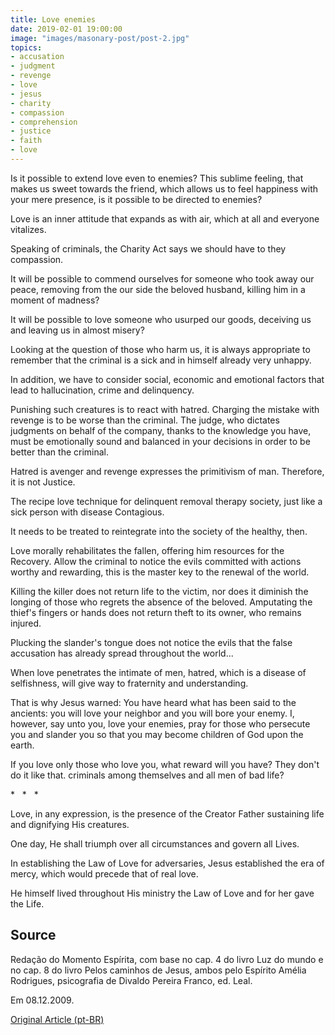```yaml
---
title: Love enemies
date: 2019-02-01 19:00:00
image: "images/masonary-post/post-2.jpg"
topics: 
- accusation
- judgment
- revenge
- love
- jesus
- charity
- compassion
- comprehension
- justice
- faith
- love
---
```


Is it possible to extend love even to enemies? This sublime feeling,
that makes us sweet towards the friend, which allows us to feel happiness with
your mere presence, is it possible to be directed to enemies?

Love is an inner attitude that expands as with air, which at all
and everyone vitalizes.

Speaking of criminals, the Charity Act says we should have to
they compassion.

It will be possible to commend ourselves for someone who took away our peace, removing from the
our side the beloved husband, killing him in a moment of madness?

It will be possible to love someone who usurped our goods, deceiving us and leaving us
in almost misery?

Looking at the question of those who harm us, it is always appropriate to remember that the
criminal is a sick and in himself already very unhappy.

In addition, we have to consider social, economic and emotional factors that
lead to hallucination, crime and delinquency.

Punishing such creatures is to react with hatred. Charging the mistake with revenge is to be worse
than the criminal. The judge, who dictates judgments on behalf of the company, thanks to the
knowledge you have, must be emotionally sound and balanced in your
decisions in order to be better than the criminal.

Hatred is avenger and revenge expresses the primitivism of man. Therefore, it is not
Justice.

The recipe love technique for delinquent removal therapy
society, just like a sick person with disease
Contagious.

It needs to be treated to reintegrate into the society of the healthy, then.

Love morally rehabilitates the fallen, offering him resources for the
Recovery. Allow the criminal to notice the evils committed with actions
worthy and rewarding, this is the master key to the renewal of the world.

Killing the killer does not return life to the victim, nor does it diminish the longing of those who
regrets the absence of the beloved. Amputating the thief's fingers or hands does not return
theft to its owner, who remains injured.

Plucking the slander's tongue does not notice the evils that the false accusation has already
spread throughout the world...

When love penetrates the intimate of men, hatred, which is a disease of selfishness,
will give way to fraternity and understanding.

That is why Jesus warned: You have heard what has been said to the ancients: you will love
your neighbor and you will bore your enemy. I, however, say unto you, love your
enemies, pray for those who persecute you and slander you so that you may become children
of God upon the earth.

If you love only those who love you, what reward will you have? They don't do it like that.
criminals among themselves and all men of bad life?

*   *   *

Love, in any expression, is the presence of the Creator Father sustaining life and
dignifying His creatures.

One day, He shall triumph over all circumstances and govern all
Lives.

In establishing the Law of Love for adversaries, Jesus established the era of
mercy, which would precede that of real love.

He himself lived throughout His ministry the Law of Love and for her gave the
Life.

## Source
Redação do Momento Espírita, com base no cap. 4 do livro Luz do mundo e
no cap. 8 do livro Pelos caminhos de Jesus, ambos pelo Espírito
Amélia Rodrigues, psicografia de Divaldo Pereira Franco, ed. Leal.

Em 08.12.2009.


[Original Article (pt-BR)](http://momento.com.br/pt/ler_texto.php?id=2452)
